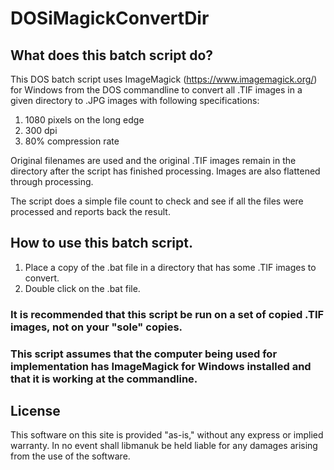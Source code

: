 # DOSiMagickConvertDir

## What does this batch script do?

This DOS batch script uses ImageMagick (https://www.imagemagick.org/) for Windows from the DOS commandline to convert all .TIF images in a given directory to .JPG images with following specifications:

1. 1080 pixels on the long edge
2. 300 dpi
3. 80% compression rate

Original filenames are used and the original .TIF images remain in the directory after the script has finished processing.  Images are also flattened through processing.

The script does a simple file count to check and see if all the files were processed and reports back the result. 

## How to use this batch script.

1. Place a copy of the .bat file in a directory that has some .TIF images to convert.
2. Double click on the .bat file.

### It is recommended that this script be run on a set of copied .TIF images, not on your "sole" copies. 

### This script assumes that the computer being used for implementation has ImageMagick for Windows installed and that it is working at the commandline.

## License
This software on this site is provided "as-is," without any express or implied warranty. In no event shall libmanuk be held liable for any damages arising from the use of the software.
